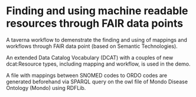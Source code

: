 # Finding and using machine readable resources through FAIR data points

A taverna workflow to demenstrate the finding and using of mappings and workflows through FAIR data point (based on Semantic Technologies). 

An extended Data Catalog Vocabulary (DCAT) with a couples of new dcat:Resource types, including mapping and workflow, is used in the demo.

A file with mappings between SNOMED codes to ORDO codes are generated beforehand via SPARQL query on the owl file of Mondo Disease Ontology (Mondo) using RDFLib.  
